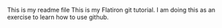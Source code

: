This is my readme file
This is my Flatiron git tutorial. I am doing this as an exercise to 
learn how to use github. 
